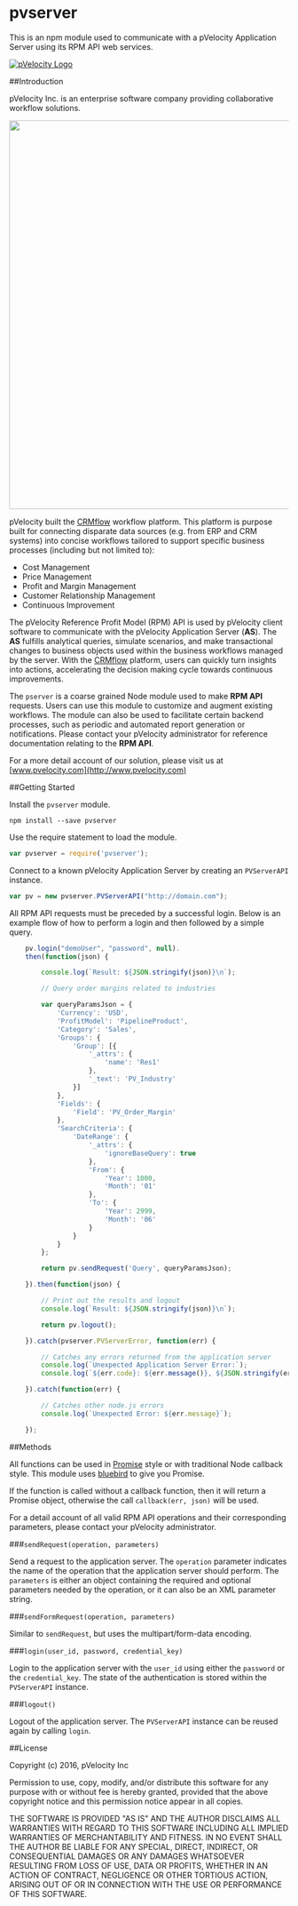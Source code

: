 # pvserver

This is an npm module used to communicate with a pVelocity Application Server using its RPM API web services.

[![pVelocity Logo](https://s3-us-west-2.amazonaws.com/pvmarketing/logo/pV+logo+transparent.png)](http://www.pvelocity.com)

##Introduction

pVelocity Inc. is an enterprise software company providing collaborative workflow solutions.

<img src="https://s3-us-west-2.amazonaws.com/pvmarketing/Images/Solution.png" width=700/>

pVelocity built the [CRMflow](http://www.crmflow.com) workflow platform. This platform is purpose built for connecting disparate data sources (e.g. from ERP and CRM systems) into concise workflows tailored to support specific business processes (including but not limited to):

* Cost Management
* Price Management
* Profit and Margin Management
* Customer Relationship Management
* Continuous Improvement

The pVelocity Reference Profit Model (RPM) API is used by pVelocity client software to communicate with the pVelocity Application Server (__AS__). The __AS__ fulfills analytical queries, simulate scenarios, and make transactional changes to business objects used within the business workflows managed by the server. With the [CRMflow](http://www.crmflow.com) platform, users can quickly turn insights into actions, accelerating the decision making cycle towards continuous improvements.

The ``pserver`` is a coarse grained Node module used to make __RPM API__ requests. Users can use this module to customize and augment existing workflows. The module can also be used to facilitate certain backend processes, such as periodic and automated report generation or notifications. Please contact your pVelocity administrator for reference documentation relating to the __RPM API__.

For a more detail account of our solution, please visit us at [www.pvelocity.com](http://www.pvelocity.com)

##Getting Started

Install the ``pvserver`` module.

    npm install --save pvserver

Use the require statement to load the module.

```js
var pvserver = require('pvserver');
```

Connect to a known pVelocity Application Server by creating an ``PVServerAPI`` instance.

```js
var pv = new pvserver.PVServerAPI("http://domain.com");
```

All RPM API requests must be preceded by a successful login. Below is an example flow of how to perform a login and then followed by a simple query.

```js
    pv.login("demoUser", "password", null).
    then(function(json) {

        console.log(`Result: ${JSON.stringify(json)}\n`);

        // Query order margins related to industries

        var queryParamsJson = {
            'Currency': 'USD',
            'ProfitModel': 'PipelineProduct',
            'Category': 'Sales',
            'Groups': {
                'Group': [{
                    '_attrs': {
                        'name': 'Res1'
                    },
                    '_text': 'PV_Industry'
                }]
            },
            'Fields': {
                'Field': 'PV_Order_Margin'
            },
            'SearchCriteria': {
                'DateRange': {
                    '_attrs': {
                        'ignoreBaseQuery': true
                    },
                    'From': {
                        'Year': 1000,
                        'Month': '01'
                    },
                    'To': {
                        'Year': 2999,
                        'Month': '06'
                    }
                }
            }
        };

        return pv.sendRequest('Query', queryParamsJson);

    }).then(function(json) {

        // Print out the results and logout
        console.log(`Result: ${JSON.stringify(json)}\n`);

        return pv.logout();

    }).catch(pvserver.PVServerError, function(err) {

        // Catches any errors returned from the application server
        console.log(`Unexpected Application Server Error:`);
        console.log(`${err.code}: ${err.message()}, ${JSON.stringify(err.status)}}`);

    }).catch(function(err) {

        // Catches other node.js errors
        console.log(`Unexpected Error: ${err.message}`);

    });
```

##Methods

All functions can be used in [Promise](https://developer.mozilla.org/en/docs/Web/JavaScript/Reference/Global_Objects/Promise) style or with traditional Node callback style. This module uses [bluebird](http://bluebirdjs.com/docs/getting-started.html) to give you Promise.

If the function is called without a callback function, then it will return a Promise object, otherwise the call ``callback(err, json)`` will be used.

For a detail account of all valid RPM API operations and their corresponding parameters, please contact your pVelocity administrator.

###``sendRequest(operation, parameters)``

Send a request to the application server. The ``operation`` parameter indicates the name of the operation that the application server should perform. The ``parameters`` is either an object containing the required and optional parameters needed by the operation, or it can also be an XML parameter string.

###``sendFormRequest(operation, parameters)``

Similar to ``sendRequest``, but uses the multipart/form-data encoding.

###``login(user_id, password, credential_key)``

Login to the application server with the ``user_id`` using either the ``password`` or the ``credential_key``. The state of the authentication is stored within the ``PVServerAPI`` instance.

###``logout()``

Logout of the application server. The ``PVServerAPI`` instance can be reused again by calling ``login``.

##License

Copyright (c) 2016, pVelocity Inc

Permission to use, copy, modify, and/or distribute this software for any
purpose with or without fee is hereby granted, provided that the above
copyright notice and this permission notice appear in all copies.

THE SOFTWARE IS PROVIDED "AS IS" AND THE AUTHOR DISCLAIMS ALL WARRANTIES
WITH REGARD TO THIS SOFTWARE INCLUDING ALL IMPLIED WARRANTIES OF
MERCHANTABILITY AND FITNESS. IN NO EVENT SHALL THE AUTHOR BE LIABLE FOR
ANY SPECIAL, DIRECT, INDIRECT, OR CONSEQUENTIAL DAMAGES OR ANY DAMAGES
WHATSOEVER RESULTING FROM LOSS OF USE, DATA OR PROFITS, WHETHER IN AN
ACTION OF CONTRACT, NEGLIGENCE OR OTHER TORTIOUS ACTION, ARISING OUT OF
OR IN CONNECTION WITH THE USE OR PERFORMANCE OF THIS SOFTWARE.